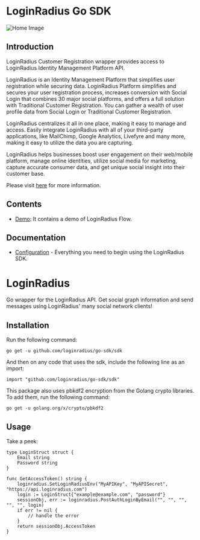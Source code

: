 # LoginRadius Go SDK


![Home Image](http://docs.lrcontent.com/resources/github/banner-1544x500.png)

## Introduction ##

LoginRadius Customer Registration wrapper provides access to LoginRadius Identity Management Platform API.

LoginRadius is an Identity Management Platform that simplifies user registration while securing data. LoginRadius Platform simplifies and secures your user registration process, increases conversion with Social Login that combines 30 major social platforms, and offers a full solution with Traditional Customer Registration. You can gather a wealth of user profile data from Social Login or Traditional Customer Registration. 

LoginRadius centralizes it all in one place, making it easy to manage and access. Easily integrate LoginRadius with all of your third-party applications, like MailChimp, Google Analytics, Livefyre and many more, making it easy to utilize the data you are capturing.

LoginRadius helps businesses boost user engagement on their web/mobile platform, manage online identities, utilize social media for marketing, capture accurate consumer data, and get unique social insight into their customer base.

Please visit [here](http://www.loginradius.com/) for more information.


## Contents ##

* [Demo](https://github.com/LoginRadius/go-sdk/tree/master/demo): It contains a demo of LoginRadius Flow.


## Documentation

* [Configuration](https://docs.loginradius.com/api/v2/deployment/sdk-libraries/golang-library) - Everything you need to begin using the LoginRadius SDK.



# LoginRadius

Go wrapper for the LoginRadius API. Get social graph information and send messages using LoginRadius' many social network clients!

## Installation

Run the following command:

``` 
go get -u github.com/loginradius/go-sdk/sdk
```

And then on any code that uses the sdk, include the following line as an import:
```
import "github.com/loginradius/go-sdk/sdk"
```

This package also uses pbkdf2 encryption from the Golang crypto libraries. To add them, run the following command:
```
go get -u golang.org/x/crypto/pbkdf2
```

## Usage

Take a peek:
```
type LoginStruct struct {
    Email string
    Password string
}

func GetAccessToken() string {
    loginradius.SetLoginRadiusEnv("MyAPIKey", "MyAPISecret", "https://api.loginradius.com")
    login := LoginStruct{"example@example.com", "password"}
    sessionObj, err := loginradius.PostAuthLoginByEmail("", "", "", "", "", login)
    if err != nil {
        // handle the error
    }
    return sessionObj.AccessToken
}
```
		
